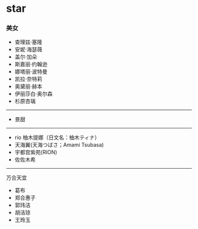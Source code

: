 # star

### 美女

* 查理兹·塞隆
* 安妮·海瑟薇
* 盖尔·加朵
* 斯嘉丽·约翰逊
* 娜塔丽·波特曼
* 凯拉·奈特莉
* 奥黛丽·赫本
* 伊丽莎白·奥尔森
* 杉原杏璃

----

* 景甜

-----

* rio 柚木提娜（日文名：柚木ティナ）
* 天海翼(天海つばさ；Amami Tsubasa)
* 宇都宫紫苑(RION)
* 佐佐木希

----

万合天宜

* 葛布
* 郑合惠子
* 郭玮洁
* 胡洁琼
* 王玲玉
